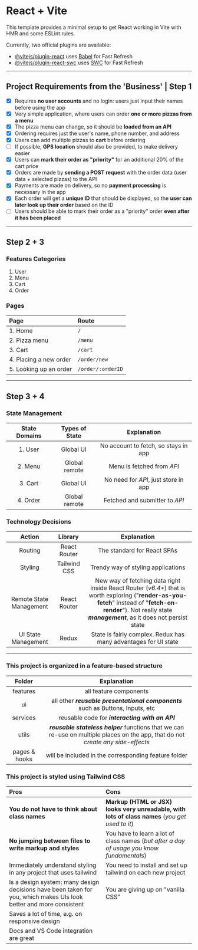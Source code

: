 # React + Vite

This template provides a minimal setup to get React working in Vite with HMR and some ESLint rules.

Currently, two official plugins are available:

- [@vitejs/plugin-react](https://github.com/vitejs/vite-plugin-react/blob/main/packages/plugin-react/README.md) uses [Babel](https://babeljs.io/) for Fast Refresh
- [@vitejs/plugin-react-swc](https://github.com/vitejs/vite-plugin-react-swc) uses [SWC](https://swc.rs/) for Fast Refresh
  
---

## Project Requirements from the 'Business' | Step 1

- [x] Requires **no user accounts** and no login: users just input their names before using the app
- [x] Very simple application, where users can order **one or more pizzas from a menu**
- [x] The pizza menu can change, so it should be **loaded from an API**
- [x] Ordering requires just the user's name, phone number, and address
- [x] Users can add multiple pizzas to **cart** before ordering
- [ ] If possible, **GPS location** should also be provided, to make delivery easier
- [x] Users can **mark their order as "priority"** for an additional 20% of the cart price
- [x] Orders are made by **sending a POST request** with the order data (user data + selected pizzas) to the API
- [x] Payments are made on delivery, so no **payment processing** is necessary in the app
- [x] Each order will get a **unique ID** that should be displayed, so the **user can later look up their order** based on the ID
- [ ] Users should be able to mark their order as a "priority" order **even after it has been placed**

---

## Step 2 + 3

### Features Categories  

1. User
2. Menu
3. Cart
4. Order

### Pages

|Page|Route|
|:---|:---|
|1. Home| `/`|
|2. Pizza menu| `/menu`|
|3. Cart| `/cart`|
|4. Placing a new order| `/order/new`|
|5. Looking up an order| `/order/:orderID`|

---

## Step 3 + 4

### State Management

|State Domains| Types of State|Explanation|
|:---:|:---:|:---:|
|1. User | Global UI|No account to fetch, so stays in app|
|2. Menu | Global remote|Menu is fetched from *API*|
|3. Cart | Global UI|No need for *API*, just store in app|
|4. Order | Global remote|Fetched and submitter to *API*|

### Technology Decisions

|Action| Library|Explanation|
|:----------:|:-------------:|:---------------:|
|Routing|React Router|The standard for React SPAs|
|Styling|Tailwind CSS|Trendy way of styling applications|
|Remote State Management|React Router|New way of fetching data right inside React Router (*v6.4+*) that is worth exploring ("**render-as-you-fetch**" instead of "**fetch-on-render**"). Not really state ***management***, as it does not persist state|
|UI State Management|Redux|State is fairly complex. Redux has many advantages for UI state|

---

### This project is organized in a feature-based structure

|Folder|Explanation|
|:---:|:---:|
|features|all feature components|
|ui|all other ***reusable presentational components*** such as Buttons, Inputs, etc|
|services|reusable code for ***interacting with an API***|
|utils|***reusable stateless helper*** functions that we can re-use on multiple places on the app, that do not *create any side-effects*|
|pages & hooks| will be included in the corresponding feature folder|

### This project is styled using Tailwind CSS

|Pros|Cons|
|:---|:---|
|**You do not have to think about class names**|**Markup (HTML or JSX) looks very unreadable, with lots of class names** (*you get used to it*)|
|**No jumping between files to write markup and styles**|You have to learn a lot of class names (*but after a day of usage you know fundamentals*)|
|Immediately understand styling in any project that uses tailwind|You need to install and set up tailwind on each new project|
|Is a design system: many design decisions have been taken for you, which makes UIs look better and more consistent|You are giving up on "vanilla CSS"|
|Saves a lot of time, e.g. on responsive design||
|Docs and VS Code integration are great||